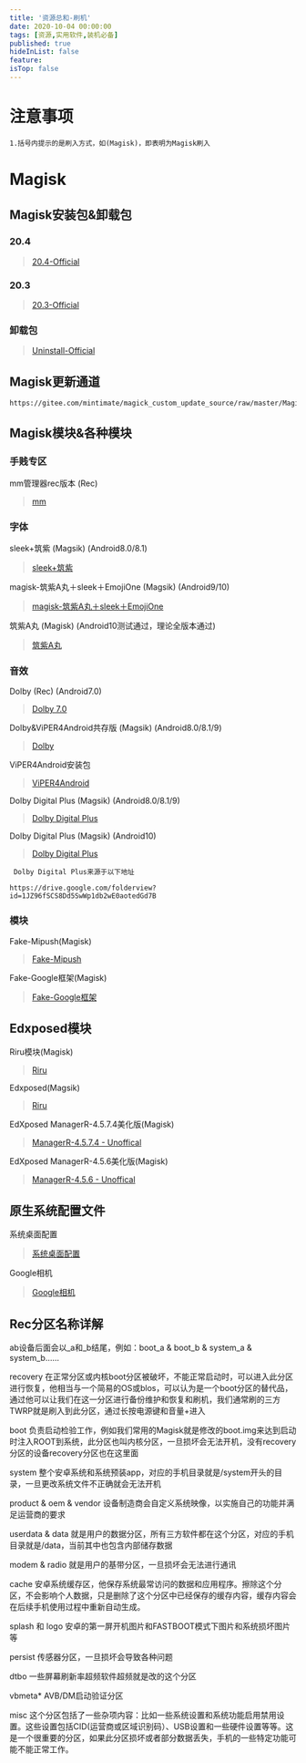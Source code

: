 ```yaml
---
title: '资源总和-刷机'
date: 2020-10-04 00:00:00
tags: [资源,实用软件,装机必备]
published: true
hideInList: false
feature: 
isTop: false
---
```

# 注意事项
`1.括号内提示的是刷入方式，如(Magisk)，即表明为Magisk刷入`



# Magisk
## Magisk安装包&卸载包

### 20.4
>[20.4-Official](https://xiaoyulejia.lanzous.com/iCiYsh6e72b)  

### 20.3
>[20.3-Official](https://xiaoyulejia.lanzous.com/ig5Vsh6e7va)  

### 卸载包
>[Uninstall-Official](https://xiaoyulejia.lanzous.com/iJBDsh6e71a)

## Magisk更新通道
```
https://gitee.com/mintimate/magick_custom_update_source/raw/master/Magisk_Latest.json
```

## Magisk模块&各种模块
   ### 手贱专区
   mm管理器rec版本 (Rec)
   >[mm](https://xiaoyulejia.lanzous.com/iy4Uqh6eu4b)

   ### 字体
   sleek+筑紫 (Magsik) (Android8.0/8.1)
   >[sleek+筑紫](https://xiaoyulejia.lanzous.com/iT5Kjh6ejcd)

   magisk-筑紫A丸＋sleek＋EmojiOne  (Magsik) (Android9/10)
   >[magisk-筑紫A丸＋sleek＋EmojiOne ](https://xiaoyulejia.lanzous.com/ijInjh6ejxe)

   筑紫A丸 (Magisk) (Android10测试通过，理论全版本通过)
   >[筑紫A丸](https://xiaoyulejia.lanzous.com/iNMY0h6mtze)
   
   
   ### 音效
   Dolby (Rec) (Android7.0)
   >[Dolby 7.0](https://xiaoyulejia.lanzous.com/iQjhZh6eovc)
   
   Dolby&ViPER4Android共存版 (Magsik) (Android8.0/8.1/9)
   >[Dolby](https://xiaoyulejia.lanzous.com/iUtI6h6eoub)
 
   ViPER4Android安装包
   >[ViPER4Android](https://xiaoyulejia.lanzous.com/ixPZmh6eowd)

   Dolby Digital Plus (Magsik) (Android8.0/8.1/9)
   >[Dolby Digital Plus](https://xiaoyulejia.lanzous.com/iYOGGh6ewxc)

   Dolby Digital Plus (Magsik) (Android10)
   >[Dolby Digital Plus](https://xiaoyulejia.lanzous.com/iPWKMh6ewyd)
   
  ` Dolby Digital Plus来源于以下地址`
   ```
   https://drive.google.com/folderview?id=1JZ96fSCS8Dd5SwWp1db2wE0aotedGd7B
   ```
   

   ### 模块
   Fake-Mipush(Magisk)
   >[Fake-Mipush](https://xiaoyulejia.lanzous.com/iR1Seh6eaeb)

   Fake-Google框架(Magisk)
   >[Fake-Google框架](https://xiaoyulejia.lanzous.com/iC7P9h6edoj)


## Edxposed模块
   Riru模块(Magisk)
   >[Riru](https://xiaoyulejia.lanzous.com/i1rJ2h6eeyf)  
   
   Edxposed(Magsik)
   >[Riru](https://xiaoyulejia.lanzous.com/iv5Pch6eexe)  

   EdXposed ManagerR-4.5.7.4美化版(Magisk)
   >[ManagerR-4.5.7.4 - Unoffical](https://xiaoyulejia.lanzous.com/iuawxh6eevc)  

   EdXposed ManagerR-4.5.6美化版(Magisk)
   >[ManagerR-4.5.6 - Unoffical](   https://xiaoyulejia.lanzous.com/iSOZqk77qkf)  


## 原生系统配置文件
系统桌面配置
>[系统桌面配置](https://xiaoyulejia.lanzous.com/b0evyzkaf)

Google相机
>[Google相机](https://xiaoyulejia.lanzous.com/iTPFHj3g5yh)
    



## Rec分区名称详解
ab设备后面会以_a和_b结尾，例如：boot_a & boot_b & system_a & system_b……

recovery
在正常分区或内核boot分区被破坏，不能正常启动时，可以进入此分区进行恢复，他相当与一个简易的OS或blos，可以认为是一个boot分区的替代品，通过他可以让我们在这一分区进行备份维护和恢复和刷机，我们通常刷的三方TWRP就是刷入到此分区，通过长按电源键和音量+进入


boot
负责启动检验工作，例如我们常用的Magisk就是修改的boot.img来达到启动时注入ROOT到系统，此分区也叫内核分区，一旦损坏会无法开机，没有recovery分区的设备recovery分区也在这里面


system
整个安卓系统和系统预装app，对应的手机目录就是/system开头的目录，一旦更改系统文件不正确就会无法开机


product & oem & vendor
设备制造商会自定义系统映像，以实施自己的功能并满足运营商的要求


userdata & data
就是用户的数据分区，所有三方软件都在这个分区，对应的手机目录就是/data，当前其中也包含内部储存数据


modem  & radio
就是用户的基带分区，一旦损坏会无法进行通讯


cache
安卓系统缓存区，他保存系统最常访问的数据和应用程序。擦除这个分区，不会影响个人数据，只是删除了这个分区中已经保存的缓存内容，缓存内容会在后续手机使用过程中重新自动生成。


splash 和 logo
安卓的第一屏开机图片和FASTBOOT模式下图片和系统损坏图片等


persist
传感器分区，一旦损坏会导致各种问题


dtbo
一些屏幕刷新率超频软件超频就是改的这个分区


vbmeta*
AVB/DM启动验证分区


misc
这个分区包括了一些杂项内容：比如一些系统设置和系统功能启用禁用设置。这些设置包括CID(运营商或区域识别码）、USB设置和一些硬件设置等等。这是一个很重要的分区，如果此分区损坏或者部分数据丢失，手机的一些特定功能可能不能正常工作。







  










